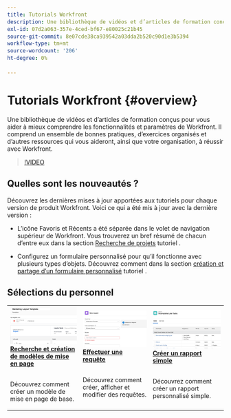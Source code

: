 ```yaml
---
title: Tutorials Workfront
description: Une bibliothèque de vidéos et d’articles de formation conçus pour vous aider à mieux comprendre les fonctionnalités et paramètres de Workfront.  Il comprend un ensemble de bonnes pratiques, d’exercices organisés et d’autres ressources qui vous aideront, ainsi que votre organisation, à réussir avec Workfront.
exl-id: 07d2a063-357e-4ced-bf67-e80025c21b45
source-git-commit: 8e07cde38ca939542a03dda2b520c90d1e3b5394
workflow-type: tm+mt
source-wordcount: '206'
ht-degree: 0%

---
```


# Tutorials Workfront {#overview}

Une bibliothèque de vidéos et d’articles de formation conçus pour vous aider à mieux comprendre les fonctionnalités et paramètres de Workfront.  Il comprend un ensemble de bonnes pratiques, d’exercices organisés et d’autres ressources qui vous aideront, ainsi que votre organisation, à réussir avec Workfront.

>[!VIDEO](https://video.tv.adobe.com/v/335063/?quality=12)

<!-- 

This is the landing page of the user guide. It should be the first list item in the TOC.md file. 
See other user landing pages to get ideas. 

-->

## Quelles sont les nouveautés ?

Découvrez les dernières mises à jour apportées aux tutoriels pour chaque version de produit Workfront. Voici ce qui a été mis à jour avec la dernière version :

* L’icône Favoris et Récents a été séparée dans le volet de navigation supérieur de Workfront. Vous trouverez un bref résumé de chacun d’entre eux dans la section <a href="/help/manage-work/projects/find-projects.md">Recherche de projets</a> tutoriel .

* Configurez un formulaire personnalisé pour qu’il fonctionne avec plusieurs types d’objets. Découvrez comment dans la section <a href="/help/custom-data/custom-forms/custom-forms-creating-and-sharing-a-custom-form.md">création et partage d’un formulaire personnalisé</a> tutoriel .


## Sélections du personnel

<table>
  <tr>
   <td>
      <a href="/help/administration-and-setup/layout-templates/find-layout-templates.md">
      <img alt="Recherche et création de modèles de mise en page" src="./assets/ltemp_01.png"/>
      </a>
      <div>
         <a href="/help/administration-and-setup/layout-templates/find-layout-templates.md"><strong>Recherche et création de modèles de mise en page</strong></a>
<!----         <br/><em>foo</em> --->
      </div>
      <p>
        <br/>
         Découvrez comment créer un modèle de mise en page de base.
      </p>
    </td>
   <td>
      <a href="/help/manage-work/issues-requests/make-a-request.md">
      <img alt="Effectuer une requête" src="./assets/nrequest_01.png"/>
      </a>
      <div>
         <a href="/help/manage-work/issues-requests/make-a-request.md"><strong>Effectuer une requête</strong></a>
<!----         <br/><em>foo</em> --->
      </div>
      <p>
      <br/>
         Découvrez comment créer, afficher et modifier des requêtes.
      </p>

<td>
      <a href="/help/reporting/basic-reporting/create-a-simple-report.md">
      <img alt="Créer un rapport simple" src="./assets/sreport_01.png"/>
      </a>
      <div>
         <a href="/help/reporting/basic-reporting/create-a-simple-report.md"><strong>Créer un rapport simple</strong></a>
<!----         <br/><em>foo</em> --->
      </div>
      <p>
        <br/>
         Découvrez comment créer un rapport personnalisé simple.
      </p>
    </td>
  </tr>
</table>
